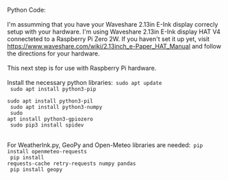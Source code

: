 Python Code:<br><br>
I'm assumming that you have your Waveshare 2.13in E-Ink display correcly setup with your hardware. I'm using Waveshare 2.13in E-Ink display HAT V4 connecteted to a Raspberry Pi Zero 2W. If you haven't set it up yet, visit https://www.waveshare.com/wiki/2.13inch_e-Paper_HAT_Manual and follow the directions for your hardware.<br><br>
This next step is for use with Raspberry Pi hardware.<br><br>
Install the necessary python libraries:<code>
sudo apt update<br>
sudo apt install python3-pip<br>
sudo apt install python3-pil<br>
sudo apt install python3-numpy<br>
sudo apt install python3-gpiozero<br>
sudo pip3 install spidev<br>
</code><br>
For WeatherInk.py, GeoPy and Open-Meteo libraries are needed:<code>
pip install openmeteo-requests<br>
pip install requests-cache retry-requests numpy pandas<br>
pip install geopy<br>
</code>
